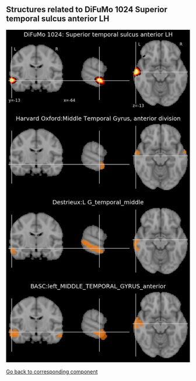 


## Structures related to DiFuMo 1024 Superior temporal sulcus anterior LH

![123](123.jpg "Structures related to DiFuMo 1024 Superior temporal sulcus anterior LH")

[Go back to corresponding component](https://parietal-inria.github.io/DiFuMo/1024/html/123.html)